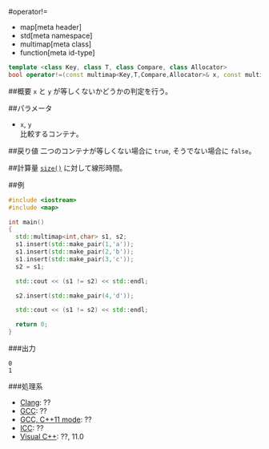 #operator!=
* map[meta header]
* std[meta namespace]
* multimap[meta class]
* function[meta id-type]

```cpp
template <class Key, class T, class Compare, class Allocator>
bool operator!=(const multimap<Key,T,Compare,Allocator>& x, const multimap<Key,T,Compare,Allocator>& y);
```

##概要
`x` と `y` が等しくないかどうかの判定を行う。


##パラメータ
- `x`, `y`<br/>
比較するコンテナ。


##戻り値
二つのコンテナが等しくない場合に `true`, そうでない場合に `false`。


##計算量
[`size()`](/reference/map/multimap/size.md) に対して線形時間。


##例
```cpp
#include <iostream>
#include <map>

int main()
{
  std::multimap<int,char> s1, s2;
  s1.insert(std::make_pair(1,'a'));
  s1.insert(std::make_pair(2,'b'));
  s1.insert(std::make_pair(3,'c'));
  s2 = s1;

  std::cout << (s1 != s2) << std::endl;

  s2.insert(std::make_pair(4,'d'));

  std::cout << (s1 != s2) << std::endl;

  return 0;
}
```

###出力
```
0
1
```

###処理系
- [Clang](/implementation.md#clang): ??
- [GCC](/implementation.md#gcc): ??
- [GCC, C++11 mode](/implementation.md#gcc): ??
- [ICC](/implementation.md#icc): ??
- [Visual C++](/implementation.md#visual_cpp): ??, 11.0

